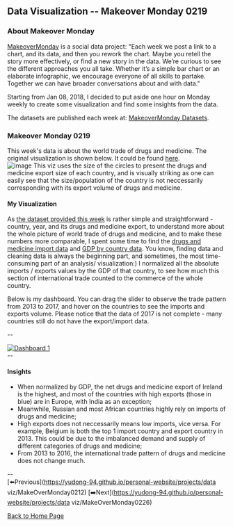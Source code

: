 <head>
  <!-- Global site tag (gtag.js) - Google Analytics -->
<script async src="https://www.googletagmanager.com/gtag/js?id=UA-112502179-1"></script>
<script>
  window.dataLayer = window.dataLayer || [];
  function gtag(){dataLayer.push(arguments);}
  gtag('js', new Date());

  gtag('config', 'UA-112502179-1');
</script>
</head>


## Data Visualization -- Makeover Monday 0219

### About Makeover Monday

[MakeoverMonday](http://www.makeovermonday.co.uk/) is a social data project:
"Each week we post a link to a chart, and its data, and then you rework the chart.
Maybe you retell the story more effectively, or find a new story in the data.
We’re curious to see the different approaches you all take. Whether it’s a simple bar chart or an elaborate infographic, we encourage everyone of all skills to partake.
Together we can have broader conversations about and with data."

Starting from Jan 08, 2018, I decided to put aside one hour on Monday weekly to create some visualization and find some insights from the data.

The datasets are published each week at: [MakeoverMonday Datasets](http://www.makeovermonday.co.uk/data/).

### Makeover Monday 0219

This week's data is about the world trade of drugs and medicine. The original visualization is shown below. It could be found [here](https://howmuch.net/articles/world-map-of-drug-exports-2016).  
![image](https://cdn.howmuch.net/articles/66-1-231f.jpg)
This viz uses the size of the circles to present the drugs and medicine export size of each country, 
and is visually striking as one can easily see that the size/population of the country is not neccessarily corresponding with its export volume of drugs and medicine.


#### My Visualization

As [the dataset provided this week](https://data.world/makeovermonday/2018w8-where-does-your-medicine-come-from) is rather simple and straightforward - country, year, and its drugs and medicine export,
to understand more about the whole picture of world trade of drugs and medicine, and to make these numbers more comparable,
I spent some time to find the [drugs and medicine import data](https://www.trademap.org/Country_SelProduct_TS.aspx?nvpm=1|||||3004|||4|1|1|1|2|1|2|1|1) and [GDP by country data](https://data.worldbank.org/indicator/NY.GDP.MKTP.CD?view=map).
You know, finding data and cleaning data is always the beginning part, and sometimes, the most time-consuming part of an analysis/ visualization:)
I normalized all the absolute imports / exports values by the GDP of that country, to see how much this section of international trade counted to the commerce of the whole country.

Below is my dashboard. You can drag the slider to observe the trade pattern from 2013 to 2017, and hover on the countries to see the imports and exports volume. 
Please notice that the data of 2017 is not complete - many countries still do not have the export/import data.

--  
<div class='tableauPlaceholder' id='viz1519076361285' style='position: relative'>
<noscript><a href='#'>
  <img alt='Dashboard 1 ' src='https:&#47;&#47;public.tableau.com&#47;static&#47;images&#47;Ma&#47;MakeoverMonday0219&#47;Dashboard1&#47;1_rss.png' style='border: none' />
</a></noscript>
<object class='tableauViz'  style='display:none;'>
  <param name='host_url' value='https%3A%2F%2Fpublic.tableau.com%2F' />
  <param name='embed_code_version' value='3' />
  <param name='site_root' value='' />
  <param name='name' value='MakeoverMonday0219&#47;Dashboard1' />
  <param name='tabs' value='no' />
  <param name='toolbar' value='yes' />
  <param name='static_image' value='https:&#47;&#47;public.tableau.com&#47;static&#47;images&#47;Ma&#47;MakeoverMonday0219&#47;Dashboard1&#47;1.png' />
  <param name='animate_transition' value='yes' />
  <param name='display_static_image' value='yes' />
  <param name='display_spinner' value='yes' />
  <param name='display_overlay' value='yes' />
  <param name='display_count' value='yes' />
  <param name='filter' value='publish=yes' />
</object></div>                
<script type='text/javascript'>                    
  var divElement = document.getElementById('viz1519076361285');      
  var vizElement = divElement.getElementsByTagName('object')[0]; 
  vizElement.style.width='800px';vizElement.style.height='827px';
  var scriptElement = document.createElement('script');        
  scriptElement.src = 'https://public.tableau.com/javascripts/api/viz_v1.js';    
  vizElement.parentNode.insertBefore(scriptElement, vizElement);
</script>
--  

#### Insights 
* When normalized by GDP, the net drugs and medicine export of Ireland is the highest, and most of the countries with high exports (those in blue) are in Europe, with India as an exception;  
* Meanwhile, Russian and most African countries highly rely on imports of drugs and medicine;  
* High exports does not neccessarily means low imports, vice versa. For example, Belgium is both the top 1 import country and export country in 2013. This could be due to the imbalanced demand and supply of different categories of drugs and medicine;  
* From 2013 to 2016, the international trade pattern of drugs and medicine does not change much.  

--  
[⬅️Previous](https://yudong-94.github.io/personal-website/projects/data viz/MakeOverMonday0212) [➡️Next](https://yudong-94.github.io/personal-website/projects/data viz/MakeOverMonday0226)  

[Back to Home Page](https://yudong-94.github.io/personal-website/)
